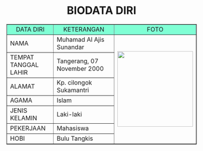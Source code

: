 <!DOCTYPE HTML>
<html>
  <head>
    <title>Biodata Diri</title>
  </head>
  <body>
    <h1 align="center">BIODATA DIRI</h1>
    <table border="1" cellspacing="0" cellpadding="5" align="center" width="800">
      <tr align="center" bgcolor="#7FFFD4">
        <td width="200">DATA DIRI</td>
        <td width="400">KETERANGAN</td>
        <td width="200">FOTO</td>
      </tr>
      <tr>
        <td>NAMA</td>
        <td>Muhamad Al Ajis Sunandar</td>
        <td rowspan="7"><img src="![1](https://github.com/Attem07/Attem07/assets/147891599/810211d7-c029-455d-a1a1-a6bf8f7016f6)" width="200"></td>
      </tr>
      <tr>
        <td>TEMPAT TANGGAL LAHIR</td>
        <td>Tangerang, 07 November 2000</td>
      </tr>
      <tr>
        <td>ALAMAT</td>
        <td>Kp. cilongok Sukamantri</td>
      </tr>
      <tr>
        <td>AGAMA</td>
        <td>Islam</td>
      </tr>
      <tr>
        <td>JENIS KELAMIN</td>
        <td>Laki-laki</td>
      </tr>
      <tr>
        <td>PEKERJAAN</td>
        <td>Mahasiswa</td>
      </tr>
      <tr>
        <td>HOBI</td>
        <td>Bulu Tangkis</td>
      </tr>
  </body>
</html>
